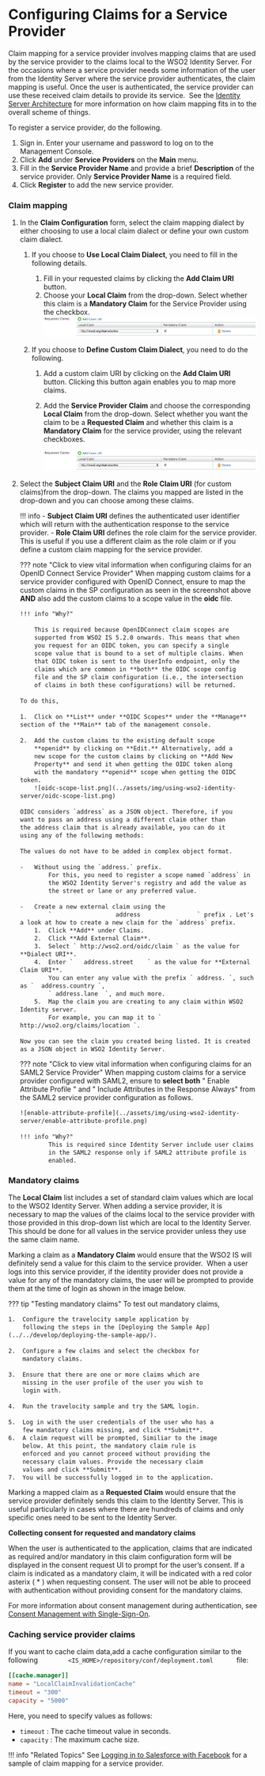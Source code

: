 # Configuring Claims for a Service Provider

Claim mapping for a service provider involves mapping claims that are
used by the service provider to the claims local to the WSO2 Identity
Server. For the occasions where a service provider needs some
information of the user from the Identity Server where the service
provider authenticates, the claim mapping is useful. Once the user is
authenticated, the service provider can use these received claim details
to provide its service.  See the [Identity Server
Architecture](../../get-started/architecture) for more
information on how claim mapping fits in to the overall scheme of
things.

To register a service provider, do the following.

1.  Sign in. Enter your username and password to log on to the Management Console. 
2.  Click **Add** under **Service Providers** on the **Main** menu.
3.  Fill in the **Service Provider Name** and provide a brief **Description** of the service provider. Only **Service Provider Name** is a required field.
4.  Click **Register** to add the new service provider.

### Claim mapping

1.  In the **Claim Configuration** form, select the claim mapping
    dialect by either choosing to use a local claim dialect or define
    your own custom claim dialect.  
    
    1.  If you choose to **Use Local Claim Dialect**, you need to fill
        in the following details.

        1.  Fill in your requested claims by clicking the **Add Claim
            URI** button.
        2.  Choose your **Local Claim** from the drop-down. Select
            whether this claim is a **Mandatory Claim** for the Service
            Provider using the checkbox.  
            ![mandatory-claim](../assets/img/using-wso2-identity-server/mandatory-claim.png)

    2.  If you choose to **Define Custom Claim Dialect**, you need to
        do the following.

        1.  Add a custom claim URI by clicking on the **Add Claim URI**
            button. Clicking this button again enables you to map more
            claims.

        2.  Add the **Service Provider Claim** and choose the
            corresponding **Local Claim** from the drop-down. Select
            whether you want the claim to be a **Requested Claim** and
            whether this claim is a **Mandatory Claim** for the service
            provider, using the relevant checkboxes.

            ![mandatory-claim](../assets/img/using-wso2-identity-server/mandatory-claim.png)

2.  Select the **Subject Claim URI** and the **Role Claim URI** (for
            custom claims)from the drop-down. The claims you mapped are listed
            in the drop-down and you can choose among these claims.

    !!! info 
        -   **Subject Claim URI** defines the authenticated user identifier
            which will return with the authentication response to the
            service provider.
        -   **Role Claim URI** defines the role claim for the service
            provider. This is useful if you use a different claim as the
            role claim or if you define a custom claim mapping for the
            service provider.
            
            
    ??? note "Click to view vital information when configuring claims for an OpenID Connect Service Provider"
        When mapping custom claims for a service provider
        configured with OpenID Connect, ensure to map the custom
        claims in the SP configuration as seen in the screenshot
        above **AND** also add the custom claims to a scope value in
        the **oidc** file.
    
        !!! info "Why?"
    
            This is required because OpenIDConnect claim scopes are
            supported from WSO2 IS 5.2.0 onwards. This means that when
            you request for an OIDC token, you can specify a single
            scope value that is bound to a set of multiple claims. When
            that OIDC token is sent to the UserInfo endpoint, only the
            claims which are common in **both** the OIDC scope config
            file and the SP claim configuration (i.e., the intersection
            of claims in both these configurations) will be returned.
            
        To do this,

        1.  Click on **List** under **OIDC Scopes** under the **Manage** section of the **Main** tab of the management console.

        2.  Add the custom claims to the existing default scope
            **openid** by clicking on **Edit.** Alternatively, add a
            new scope for the custom claims by clicking on **Add New
            Property** and send it when getting the OIDC token along
            with the mandatory **openid** scope when getting the OIDC token.
            ![oidc-scope-list.png](../assets/img/using-wso2-identity-server/oidc-scope-list.png)

        OIDC considers `address` as a JSON object. Therefore, if you
        want to pass an address using a different claim other than
        the address claim that is already available, you can do it
        using any of the following methods:

        The values do not have to be added in complex object format. 

        -   Without using the `address.` prefix.  
                For this, you need to register a scope named `address` in
                the WSO2 Identity Server's registry and add the value as
                the street or lane or any preferred value.

        -   Create a new external claim using the
                `                  address                ` prefix . Let's a look at how to create a new claim for the `address` prefix.
            1.  Click **Add** under Claims.
            2.  Click **Add External Claim**.
            3.  Select ` http://wso2.ord/oidc/claim ` as the value for **Dialect URI**.
            4.  Enter `   address.street    ` as the value for **External Claim URI**. 
                You can enter any value with the prefix ` address. `, such as `  address.country `,
                ` address.lane  `, and much more.
            5.  Map the claim you are creating to any claim within WSO2 Identity server.  
                For example, you can map it to ` http://wso2.org/claims/location `.

        Now you can see the claim you created being listed. It is created as a JSON object in WSO2 Identity Server.
            
    ??? note "Click to view vital information when configuring claims for an SAML2 Service Provider"
        When mapping custom claims for a service provider configured with SAML2, ensure to **select both** " Enable Attribute Profile " and " Include Attributes in the Response Always" from the SAML2 service provider configuration as follows.
    
        ![enable-attribute-profile](../assets/img/using-wso2-identity-server/enable-attribute-profile.png)
    
        !!! info "Why?"
                This is required since Identity Server include user claims
                in the SAML2 response only if SAML2 attribute profile is
                enabled.
            

### Mandatory claims

The **Local Claim** list includes a set of standard claim values which are local to the WSO2 Identity Server. When
adding a service provider, it is necessary to map the values of the claims local to the service provider with those
provided in this drop-down list which are local to the Identity Server. This should be done for all values in the
service provider unless they use the same claim name.

Marking a claim as a **Mandatory Claim** would ensure that
the WSO2 IS will definitely send a value for this claim to
the service provider.  When a user logs into this service
provider, if the identity provider does not provide a value
for any of the mandatory claims, the user will be prompted
to provide them at the time of login as shown in the image
below.  

??? tip "Testing mandatory claims"
    To test out mandatory claims,
        
    1.  Configure the travelocity sample application by
        following the steps in the [Deploying the Sample App](../../develop/deploying-the-sample-app/). 
        
    2.  Configure a few claims and select the checkbox for
        mandatory claims.

    3.  Ensure that there are one or more claims which are
        missing in the user profile of the user you wish to
        login with.

    4.  Run the travelocity sample and try the SAML login.

    5.  Log in with the user credentials of the user who has a
        few mandatory claims missing, and click **Submit**.
    6.  A claim request will be prompted, Similiar to the image
        below. At this point, the mandatory claim rule is
        enforced and you cannot proceed without providing the
        necessary claim values. Provide the necessary claim
        values and click **Submit**.
    7.  You will be successfully logged in to the application.


Marking a mapped claim as a **Requested Claim** would ensure
that the service provider definitely sends this claim to the
Identity Server. This is useful particularly in cases where
there are hundreds of claims and only specific ones need to
be sent to the Identity Server.

**Collecting consent for requested and mandatory claims**

When the user is authenticated to the application, claims
that are indicated as required and/or mandatory in this
claim configuration form will be displayed in the consent
request UI to prompt for the user’s consent. If a claim is
indicated as a mandatory claim, it will be indicated with a
red color asterix ( \* ) when requesting consent. The user
will not be able to proceed with authentication without
providing consent for the mandatory claims.

For more information about consent management during
authentication, see [Consent Management with
Single-Sign-On](../../learn/consent-management-with-single-sign-on).

### Caching service provider claims
If you want to cache claim data,add a cache configuration
similar to the following
`         <IS_HOME>/repository/conf/deployment.toml       ` file:

``` toml
[[cache.manager]]
name = "LocalClaimInvalidationCache"
timeout = "300"
capacity = "5000"
```

Here, you need to specify values as follows:

-   ` timeout ` : The cache timeout value in seconds.
-   ` capacity ` : The maximum cache size.


!!! info "Related Topics"
    See [Logging in to Salesforce with
        Facebook](../../learn/logging-in-to-salesforce-with-facebook) for a
        sample of claim mapping for a service provider.
